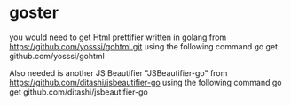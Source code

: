# goster


you would need to get Html prettifier written in golang from https://github.com/yosssi/gohtml.git using the following command
go get github.com/yosssi/gohtml

Also needed is another JS Beautifier "JSBeautifier-go" from https://github.com/ditashi/jsbeautifier-go using the following command
go get github.com/ditashi/jsbeautifier-go